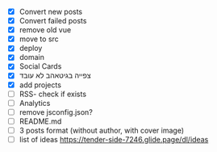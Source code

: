 - [x] Convert new posts
- [x] Convert failed posts
- [x] remove old vue
- [x] move to src
- [x] deploy
- [x] domain
- [x] Social Cards
- [x] צפייה בגיטאהב לא עובד
- [x] add projects
- [ ] RSS- check if exists
- [ ] Analytics
- [ ] remove jsconfig.json?
- [ ] README.md
- [ ] 3 posts format (without author, with cover image)
- [ ] list of ideas https://tender-side-7246.glide.page/dl/ideas
